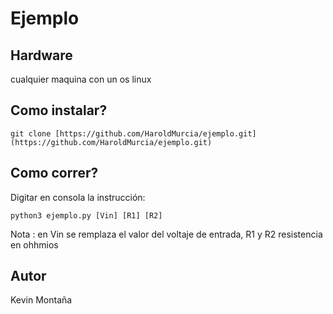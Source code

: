 # Ejemplo
## Hardware
cualquier maquina con un os linux

## Como instalar?
```console  
git clone [https://github.com/HaroldMurcia/ejemplo.git](https://github.com/HaroldMurcia/ejemplo.git)  
```

## Como correr?

Digitar en consola la instrucción:

```console  
python3 ejemplo.py [Vin] [R1] [R2]
```
Nota : en Vin se remplaza el valor del voltaje de entrada, R1 y R2 resistencia en ohhmios
## Autor

Kevin Montaña
